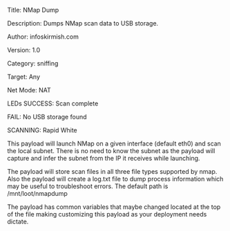 Title:	     	NMap Dump

Description:	Dumps NMap scan data to USB storage.

Author: 		  infoskirmish.com

Version:		  1.0

Category:		  sniffing

Target: 		  Any

Net Mode:		  NAT

LEDs
SUCCESS:		Scan complete

FAIL:			  No USB storage found

SCANNING:		Rapid White

This payload will launch NMap on a given interface (default eth0) and scan the local subnet. There is no need to know the subnet as the payload will capture and infer the subnet from the IP it receives while launching. 

The payload will store scan files in all three file types supported by nmap. Also the payload will create a log.txt file to dump process information which may be useful to troubleshoot errors. The default path is /mnt/loot/nmapdump

The payload has common variables that maybe changed located at the top of the file making customizing this payload as your deployment needs dictate. 
